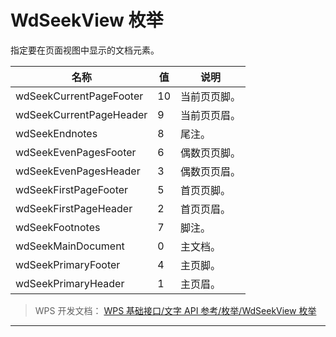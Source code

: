 # WdSeekView 枚举

指定要在页面视图中显示的文档元素。

| 名称                    | 值  | 说明         |
|-------------------------|-----|--------------|
| wdSeekCurrentPageFooter | 10  | 当前页页脚。 |
| wdSeekCurrentPageHeader | 9   | 当前页页眉。 |
| wdSeekEndnotes          | 8   | 尾注。       |
| wdSeekEvenPagesFooter   | 6   | 偶数页页脚。 |
| wdSeekEvenPagesHeader   | 3   | 偶数页页眉。 |
| wdSeekFirstPageFooter   | 5   | 首页页脚。   |
| wdSeekFirstPageHeader   | 2   | 首页页眉。   |
| wdSeekFootnotes         | 7   | 脚注。       |
| wdSeekMainDocument      | 0   | 主文档。     |
| wdSeekPrimaryFooter     | 4   | 主页脚。     |
| wdSeekPrimaryHeader     | 1   | 主页眉。     |

> WPS 开发文档： [WPS 基础接口/文字 API 参考/枚举/WdSeekView 枚举](https://qn.cache.wpscdn.cn/encs/doc/office_v19/topics/WPS%20%E5%9F%BA%E7%A1%80%E6%8E%A5%E5%8F%A3/%E6%96%87%E5%AD%97%20API%20%E5%8F%82%E8%80%83/%E6%9E%9A%E4%B8%BE/WdSeekView%20%E6%9E%9A%E4%B8%BE.html)

------------------------------------------------------------------------
